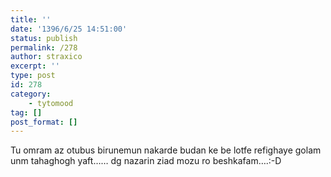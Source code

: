 ```yaml
---
title: ''
date: '1396/6/25 14:51:00'
status: publish
permalink: /278
author: straxico
excerpt: ''
type: post
id: 278
category:
    - tytomood
tag: []
post_format: []
---
```

Tu omram az otubus birunemun nakarde budan ke be lotfe refighaye golam unm tahaghogh yaft…… dg nazarin ziad mozu ro beshkafam….:-D